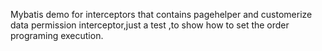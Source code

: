 Mybatis demo for interceptors that contains pagehelper and customerize data permission interceptor,just a test ,to show how to set the order programing execution.
